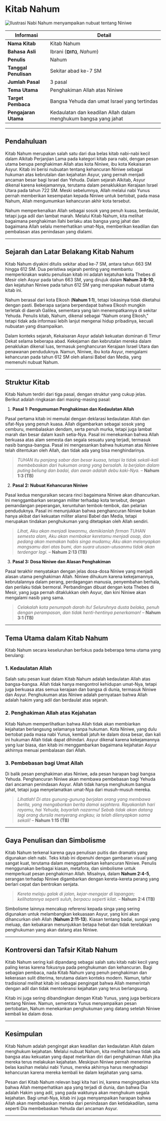 # Kitab Nahum

![Ilustrasi Nabi Nahum menyampaikan nubuat tentang Niniwe](data/img/alkitab_kitab_nahum.jpg)

| **Informasi** | **Detail** |
|---|---|
| **Nama Kitab** | Kitab Nahum |
| **Bahasa Asli** | Ibrani (**נַחוּם**, *Nahum*) |
| **Penulis** | Nahum |
| **Tanggal Penulisan** | Sekitar abad ke-7 SM |
| **Jumlah Pasal** | 3 pasal |
| **Tema Utama** | Penghakiman Allah atas Niniwe |
| **Target Pembaca** | Bangsa Yehuda dan umat Israel yang tertindas |
| **Pengajaran Utama** | Kedaulatan dan keadilan Allah dalam menghukum bangsa yang jahat |

---

## Pendahuluan

Kitab Nahum merupakan salah satu dari dua belas kitab nabi-nabi kecil dalam Alkitab Perjanjian Lama pada kategori kitab para nabi, dengan pesan utama berupa penghakiman Allah atas kota Niniwe, ibu kota Kekaisaran Asyur. Kitab ini berisi nubuatan tentang kehancuran Niniwe sebagai hukuman atas kebrutalan dan kejahatan Asyur, yang pernah menjadi ancaman besar bagi Israel dan Yehuda. Dalam sejarah Alkitab, Asyur dikenal karena kekejamannya, terutama dalam penaklukkan Kerajaan Israel Utara pada tahun 722 SM. Meski sebelumnya, Allah melalui nabi Yunus pernah memberikan kesempatan kepada Niniwe untuk bertobat, pada masa Nahum, Allah mengumumkan kehancuran akhir kota tersebut.

Nahum memperkenalkan Allah sebagai sosok yang penuh kuasa, berdaulat, tetapi juga adil dan lambat marah. Melalui Kitab Nahum, kita melihat bagaimana penghakiman Ilahi berlaku atas bangsa yang jahat dan bagaimana Allah selalu memerhatikan umat-Nya, memberikan keadilan dan pembalasan atas penindasan yang dialami.

---

## Sejarah dan Latar Belakang Kitab Nahum

Kitab Nahum diyakini ditulis sekitar abad ke-7 SM, antara tahun 663 SM hingga 612 SM. Dua peristiwa sejarah penting yang membantu memperkirakan waktu penulisan kitab ini adalah kejatuhan kota Thebes di Mesir oleh Asyur pada tahun 663 SM, yang dirujuk dalam **Nahum 3:8-10**, dan kejatuhan Niniwe pada tahun 612 SM yang merupakan nubuat utama kitab ini.

Nahum berasal dari kota Elkosh (**Nahum 1:1**), tetapi lokasinya tidak diketahui dengan pasti. Beberapa sarjana berpendapat bahwa Elkosh mungkin terletak di daerah Galilea, sementara yang lain menempatkannya di sekitar Yehuda. Penulis kitab, Nahum, dikenal sebagai "Nahum orang Elkosh," tetapi tidak ada informasi lebih lanjut mengenai hidup pribadinya, kecuali nubuatan yang disampaikan.

Dalam konteks sejarah, Kekaisaran Asyur adalah kekuatan dominan di Timur Dekat selama beberapa abad. Kekejaman dan kebrutalan mereka dalam penaklukan dikenal luas, termasuk penghancuran Kerajaan Israel Utara dan penawanan penduduknya. Namun, Niniwe, ibu kota Asyur, mengalami kehancuran pada tahun 612 SM oleh aliansi Babel dan Media, yang memenuhi nubuat Nahum.

---

## Struktur Kitab

Kitab Nahum terdiri dari tiga pasal, dengan struktur yang cukup jelas. Berikut adalah ringkasan dari masing-masing pasal:

1. **Pasal 1: Pengumuman Penghakiman dan Kedaulatan Allah**

Pasal pertama kitab ini memulai dengan deklarasi kedaulatan Allah dan sifat-Nya yang penuh kuasa. Allah digambarkan sebagai sosok yang cemburu, membalaskan dendam, serta penuh murka, tetapi juga lambat marah dan besar dalam kasih setia-Nya. Pasal ini menekankan bahwa Allah berkuasa atas alam semesta dan segala sesuatu yang terjadi, termasuk nasib bangsa-bangsa. Pasal ini mengesankan bahwa hukuman atas Niniwe telah ditentukan oleh Allah, dan tidak ada yang bisa menghindarinya.

> *TUHAN itu panjang sabar dan besar kuasa, tetapi Ia tidak sekali-kali membebaskan dari hukuman orang yang bersalah. Ia berjalan dalam puting beliung dan badai, dan awan adalah debu kaki-Nya.*
> – **Nahum 1:3 (TB)**

2. **Pasal 2: Nubuat Kehancuran Niniwe**

Pasal kedua menguraikan secara rinci bagaimana Niniwe akan dihancurkan. Ini menggambarkan serangan militer terhadap kota tersebut, dengan pemandangan peperangan, keruntuhan tembok-tembok, dan pelarian penduduknya. Pasal ini menunjukkan bahwa penghancuran Niniwe bukan hanya akibat dari kekuatan militer aliansi Babel dan Media, tetapi merupakan tindakan penghukuman yang ditetapkan oleh Allah sendiri.

> *Lihat, Aku akan menjadi lawanmu, demikianlah firman TUHAN semesta alam, Aku akan membakar keretamu menjadi asap, dan pedang akan memakan habis singa mudamu; Aku akan melenyapkan mangsamu dari atas bumi, dan suara utusan-utusanmu tidak akan terdengar lagi.*
> – **Nahum 2:13 (TB)**

3. **Pasal 3: Dosa Niniwe dan Alasan Penghakiman**

Pasal terakhir menyatakan dengan jelas dosa-dosa Niniwe yang menjadi alasan utama penghakiman Allah. Niniwe dihukum karena kekejamannya, kebrutalannya dalam perang, perdagangan manusia, penyembahan berhala, dan perilaku tidak bermoral. Perbandingan dibuat dengan kota Thebes di Mesir, yang juga pernah ditaklukkan oleh Asyur, dan kini Niniwe akan mengalami nasib yang sama.

> *Celakalah kota penumpah darah itu! Seluruhnya dusta belaka, penuh dengan perampasan, dan tidak henti-hentinya penerkaman!*
> – **Nahum 3:1 (TB)**

---

## Tema Utama dalam Kitab Nahum

Kitab Nahum secara keseluruhan berfokus pada beberapa tema utama yang berulang:

### 1. Kedaulatan Allah

Salah satu pesan kuat dalam Kitab Nahum adalah kedaulatan Allah atas bangsa-bangsa. Allah tidak hanya mengontrol kehidupan umat-Nya, tetapi juga berkuasa atas semua kerajaan dan bangsa di dunia, termasuk Niniwe dan Asyur. Penghukuman atas Niniwe adalah pernyataan bahwa Allah adalah hakim yang adil dan berdaulat atas sejarah.

### 2. Penghakiman Allah atas Kejahatan

Kitab Nahum memperlihatkan bahwa Allah tidak akan membiarkan kejahatan berlangsung selamanya tanpa hukuman. Kota Niniwe, yang dulu bertobat pada masa nabi Yunus, kembali jatuh ke dalam dosa besar, dan kali ini hukuman Allah tidak dapat dihindari. Asyur dikenal karena kekejamannya yang luar biasa, dan kitab ini menggambarkan bagaimana kejahatan Asyur akhirnya menuai pembalasan dari Allah.

### 3. Pembebasan bagi Umat Allah

Di balik pesan penghakiman atas Niniwe, ada pesan harapan bagi bangsa Yehuda. Penghancuran Niniwe akan membawa pembebasan bagi Yehuda dari ancaman penindasan Asyur. Allah tidak hanya menghukum bangsa jahat, tetapi juga menyelamatkan umat-Nya dari musuh-musuh mereka.

> *Lihatlah! Di atas gunung-gunung berjalan orang yang membawa berita, yang mengabarkan berita damai sejahtera. Rayakanlah hari rayamu, hai Yehuda, bayarlah nazarmu! Sebab tidak akan datang lagi orang dursila menyerang engkau; ia telah dilenyapkan sama sekali!*
> – **Nahum 1:15 (TB)**

---

## Gaya Penulisan dan Simbolisme

Kitab Nahum terkenal karena gaya penulisan puitis dan dramatis yang digunakan oleh nabi. Teks kitab ini dipenuhi dengan gambaran visual yang sangat kuat, terutama dalam menggambarkan kehancuran Niniwe. Penulis menggunakan berbagai kiasan, metafora, dan simbolisme untuk memperkuat pesan penghakiman Allah. Misalnya, dalam **Nahum 2:4-5**, serangan terhadap Niniwe digambarkan dengan kereta-kereta perang yang berlari cepat dan bentrokan senjata.

> *Kereta melaju galak di jalan, kejar-mengejar di lapangan; kelihatannya seperti suluh, berpacu seperti kilat.*
> – **Nahum 2:4 (TB)**

Simbolisme lainnya mencakup referensi kepada singa yang sering digunakan untuk melambangkan kekuasaan Asyur, yang kini akan dihancurkan oleh Allah (**Nahum 2:11-13**). Kiasan tentang badai, sungai yang meluap, dan kebakaran menunjukkan betapa hebat dan tidak terelakkan penghukuman yang akan datang atas Niniwe.

---

## Kontroversi dan Tafsir Kitab Nahum

Kitab Nahum sering kali dipandang sebagai salah satu kitab nabi kecil yang paling keras karena fokusnya pada penghukuman dan kehancuran. Bagi sebagian pembaca, nada Kitab Nahum yang penuh penghakiman dan kekerasan sulit diterima, terutama dalam konteks modern. Namun, tafsir tradisional melihat kitab ini sebagai pengingat bahwa Allah memerintah dengan adil dan tidak mentoleransi kejahatan yang terus berlangsung.

Kitab ini juga sering dibandingkan dengan Kitab Yunus, yang juga berbicara tentang Niniwe. Namun, sementara Yunus menyampaikan pesan pertobatan, Nahum menekankan penghukuman yang datang setelah Niniwe kembali ke dalam dosa.

---

## Kesimpulan

Kitab Nahum adalah pengingat akan keadilan dan kedaulatan Allah dalam menghukum kejahatan. Melalui nubuat Nahum, kita melihat bahwa tidak ada bangsa atau kekuatan yang dapat melarikan diri dari penghakiman Allah jika mereka terus melakukan kejahatan. Meskipun Niniwe pernah menerima belas kasihan melalui nabi Yunus, mereka akhirnya harus menghadapi kehancuran karena mereka kembali ke dalam kejahatan yang sama.

Pesan dari Kitab Nahum relevan bagi kita hari ini, karena mengingatkan kita bahwa Allah memperhatikan apa yang terjadi di dunia, dan bahwa Dia adalah Hakim yang adil, yang pada waktunya akan menghukum segala kejahatan. Bagi umat-Nya, kitab ini juga menyampaikan harapan bahwa Allah akan membebaskan mereka dari penindasan dan ketidakadilan, sama seperti Dia membebaskan Yehuda dari ancaman Asyur.

---